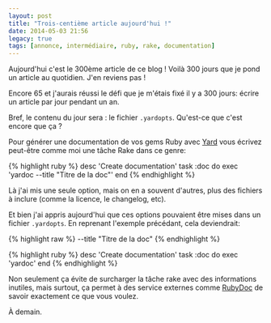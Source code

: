 ```yaml
---
layout: post
title: "Trois-centième article aujourd'hui !"
date: 2014-05-03 21:56
legacy: true
tags: [annonce, intermédiaire, ruby, rake, documentation]
---
```




Aujourd'hui c'est le 300ème article de ce blog ! Voilà 300 jours que je
pond un article au quotidien. J'en reviens pas !

<!-- more -->

Encore 65 et j'aurais réussi le défi que je m'étais fixé il y a 300 jours:
écrire un article par jour pendant un an.

Bref, le contenu du jour sera : le fichier `.yardopts`. Qu'est-ce que c'est
encore que ça ?

Pour générer une documentation de vos gems Ruby avec
[Yard](http://yardoc.org/) vous écrivez peut-être comme moi une tâche Rake dans ce genre:

{% highlight ruby %}
desc 'Create documentation'
task :doc do
  exec 'yardoc --title "Titre de la doc"'
end
{% endhighlight %}

Là j'ai mis une seule option, mais on en a souvent d'autres, plus des fichiers
à inclure (comme la licence, le changelog, etc).

Et bien j'ai appris aujourd'hui que ces options pouvaient être mises dans
un fichier `.yardopts`. En reprenant l'exemple précédant, cela deviendrait:

{% highlight raw %}
--title "Titre de la doc"
{% endhighlight %}

{% highlight ruby %}
desc 'Create documentation'
task :doc do
  exec 'yardoc'
end
{% endhighlight %}

Non seulement ça évite de surcharger la tâche rake avec des informations
inutiles, mais surtout, ça permet à des service externes comme
[RubyDoc](http://www.rubydoc.info/) de savoir exactement ce que vous voulez.



À demain.



